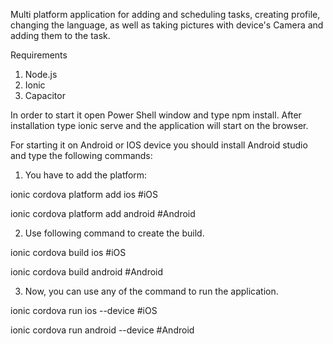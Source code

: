 Multi platform application for adding and scheduling tasks, creating profile, changing the language, as well as taking pictures with device's Camera and adding them to the task.

Requirements

1. Node.js
2. Ionic
3. Capacitor


In order to start it open Power Shell window and type npm install. After installation type ionic serve and the application will start on the browser. 

For starting it on Android or IOS device you should install Android studio and type the following commands:

1. You have to add the platform:

ionic cordova platform add ios #iOS

ionic cordova platform add android #Android


2. Use following command to create the build.

ionic cordova build ios #iOS

ionic cordova build android #Android


3. Now, you can use any of the command to run the application.

ionic cordova run ios --device #iOS

ionic cordova run android --device #Android

